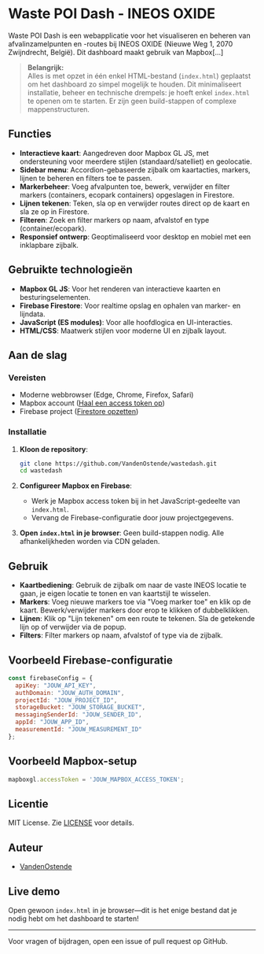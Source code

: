 # Waste POI Dash - INEOS OXIDE

Waste POI Dash is een webapplicatie voor het visualiseren en beheren van afvalinzamelpunten en -routes bij INEOS OXIDE (Nieuwe Weg 1, 2070 Zwijndrecht, België). Dit dashboard maakt gebruik van Mapbox[...]

> **Belangrijk:**  
> Alles is met opzet in één enkel HTML-bestand (`index.html`) geplaatst om het dashboard zo simpel mogelijk te houden. Dit minimaliseert installatie, beheer en technische drempels: je hoeft enkel `index.html` te openen om te starten. Er zijn geen build-stappen of complexe mappenstructuren.

## Functies

- **Interactieve kaart**: Aangedreven door Mapbox GL JS, met ondersteuning voor meerdere stijlen (standaard/satelliet) en geolocatie.
- **Sidebar menu**: Accordion-gebaseerde zijbalk om kaartacties, markers, lijnen te beheren en filters toe te passen.
- **Markerbeheer**: Voeg afvalpunten toe, bewerk, verwijder en filter markers (containers, ecopark containers) opgeslagen in Firestore.
- **Lijnen tekenen**: Teken, sla op en verwijder routes direct op de kaart en sla ze op in Firestore.
- **Filteren**: Zoek en filter markers op naam, afvalstof en type (container/ecopark).
- **Responsief ontwerp**: Geoptimaliseerd voor desktop en mobiel met een inklapbare zijbalk.

## Gebruikte technologieën

- **Mapbox GL JS**: Voor het renderen van interactieve kaarten en besturingselementen.
- **Firebase Firestore**: Voor realtime opslag en ophalen van marker- en lijndata.
- **JavaScript (ES modules)**: Voor alle hoofdlogica en UI-interacties.
- **HTML/CSS**: Maatwerk stijlen voor moderne UI en zijbalk layout.

## Aan de slag

### Vereisten

- Moderne webbrowser (Edge, Chrome, Firefox, Safari)
- Mapbox account ([Haal een access token op](https://www.mapbox.com/))
- Firebase project ([Firestore opzetten](https://firebase.google.com/docs/firestore))

### Installatie

1. **Kloon de repository**:
   ```bash
   git clone https://github.com/VandenOstende/wastedash.git
   cd wastedash
   ```

2. **Configureer Mapbox en Firebase**:
   - Werk je Mapbox access token bij in het JavaScript-gedeelte van `index.html`.
   - Vervang de Firebase-configuratie door jouw projectgegevens.

3. **Open `index.html` in je browser**:
   Geen build-stappen nodig. Alle afhankelijkheden worden via CDN geladen.

## Gebruik

- **Kaartbediening**: Gebruik de zijbalk om naar de vaste INEOS locatie te gaan, je eigen locatie te tonen en van kaartstijl te wisselen.
- **Markers**: Voeg nieuwe markers toe via "Voeg marker toe" en klik op de kaart. Bewerk/verwijder markers door erop te klikken of dubbelklikken.
- **Lijnen**: Klik op "Lijn tekenen" om een route te tekenen. Sla de getekende lijn op of verwijder via de popup.
- **Filters**: Filter markers op naam, afvalstof of type via de zijbalk.

## Voorbeeld Firebase-configuratie

```js
const firebaseConfig = {
  apiKey: "JOUW_API_KEY",
  authDomain: "JOUW_AUTH_DOMAIN",
  projectId: "JOUW_PROJECT_ID",
  storageBucket: "JOUW_STORAGE_BUCKET",
  messagingSenderId: "JOUW_SENDER_ID",
  appId: "JOUW_APP_ID",
  measurementId: "JOUW_MEASUREMENT_ID"
};
```

## Voorbeeld Mapbox-setup

```js
mapboxgl.accessToken = 'JOUW_MAPBOX_ACCESS_TOKEN';
```

## Licentie

MIT License. Zie [LICENSE](LICENSE) voor details.

## Auteur

- [VandenOstende](https://github.com/VandenOstende)

## Live demo

Open gewoon `index.html` in je browser—dit is het enige bestand dat je nodig hebt om het dashboard te starten!

---

Voor vragen of bijdragen, open een issue of pull request op GitHub.
